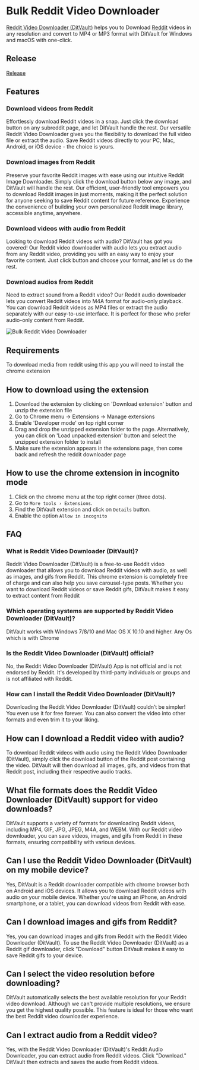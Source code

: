 # Bulk Reddit Video Downloader

[Reddit Video Downloader (DitVault)](https://www.ditvault.com/) helps you to Download [Reddit](https://www.ditvault.com/) videos in any resolution and convert to MP4 or MP3 format with DitVault for Windows and macOS with one-click.

## Release
[Release](https://www.ditvault.com/blog/how-to-install)

## Features
### Download videos from Reddit
Effortlessly download Reddit videos in a snap. Just click the download button on any subreddit page, and let DitVault handle the rest. Our versatile Reddit Video Downloader gives you the flexibility to download the full video file or extract the audio. Save Reddit videos directly to your PC, Mac, Android, or iOS device - the choice is yours.
### Download images from Reddit
Preserve your favorite Reddit images with ease using our intuitive Reddit Image Downloader. Simply click the download button below any image, and DitVault will handle the rest. Our efficient, user-friendly tool empowers you to download Reddit images in just moments, making it the perfect solution for anyone seeking to save Reddit content for future reference. Experience the convenience of building your own personalized Reddit image library, accessible anytime, anywhere.
### Download videos with audio from Reddit
Looking to download Reddit videos with audio? DitVault has got you covered! Our Reddit video downloader with audio lets you extract audio from any Reddit video, providing you with an easy way to enjoy your favorite content. Just click button and choose your format, and let us do the rest.
### Download audios from Reddit
Need to extract sound from a Reddit video? Our Reddit audio downloader lets you convert Reddit videos into M4A format for audio-only playback. You can download Reddit videos as MP4 files or extract the audio separately with our easy-to-use interface. It is perfect for those who prefer audio-only content from Reddit.

![Bulk Reddit Video Downloader](https://pub-f5013517e0bc4942861254d5c395ca61.r2.dev/video-download.png)


## Requirements

To download media from reddit using this app you will need to install the chrome extension

## How to download using the extension

1. Download the extension by clicking on 'Download extension' button and unzip the extension file
2. Go to Chrome menu → Extensions → Manage extensions
3. Enable 'Developer mode' on top right corner
4. Drag and drop the unzipped extension folder to the page. Alternatively, you can click on 'Load unpacked extension' button and select the unzipped extension folder to install
5. Make sure the extension appears in the extensions page, then come back and refresh the reddit downloader page

## How to use the chrome extension in incognito mode

1. Click on the chrome menu at the top right corner (three dots).
2. Go to `More tools › Extensions`.
3. Find the DitVault extension and click on `Details` button.
4. Enable the option `Allow in incognito`

## FAQ

### What is Reddit Video Downloader (DitVault)?
Reddit Video Downloader (DitVault) is a free-to-use Reddit video downloader that allows you to download Reddit videos with audio, as well as images, and gifs from Reddit. This chrome extension is completely free of charge and can also help you save carousel-type posts. Whether you want to download Reddit videos or save Reddit gifs, DitVault makes it easy to extract content from Reddit

### Which operating systems are supported by Reddit Video Downloader (DitVault)?
DitVault works with Windows 7/8/10 and Mac OS X 10.10 and higher. Any Os which is with Chrome

### Is the Reddit Video Downloader (DitVault) official?
No, the Reddit Video Downloader (DitVault) App is not official and is not endorsed by Reddit. It's developed by third-party individuals or groups and is not affiliated with Reddit.

### How can I install the Reddit Video Downloader (DitVault)?
Downloading the Reddit Video Downloader (DitVault) couldn’t be simpler! You even use it for free forever. You can also convert the video into other formats and even trim it to your liking.

## How can I download a Reddit video with audio?
To download Reddit videos with audio using the Reddit Video Downloader (DitVault), simply click the download button of the Reddit post containing the video. DitVault will then download all images, gifs, and videos from that Reddit post, including their respective audio tracks.

## What file formats does the Reddit Video Downloader (DitVault) support for video downloads?
DitVault supports a variety of formats for downloading Reddit videos, including MP4, GIF, JPG, JPEG, M4A, and WEBM. With our Reddit video downloader, you can save videos, images, and gifs from Reddit in these formats, ensuring compatibility with various devices.

## Can I use the Reddit Video Downloader (DitVault) on my mobile device?
Yes, DitVault is a Reddit downloader compatible with chrome browser both on Android and iOS devices. It allows you to download Reddit videos with audio on your mobile device. Whether you're using an iPhone, an Android smartphone, or a tablet, you can download videos from Reddit with ease.

## Can I download images and gifs from Reddit?
Yes, you can download images and gifs from Reddit with the Reddit Video Downloader (DitVault). To use the Reddit Video Downloader (DitVault) as a Reddit gif downloader, click "Download" button DitVault makes it easy to save Reddit gifs to your device.

## Can I select the video resolution before downloading?
DitVault automatically selects the best available resolution for your Reddit video download. Although we can't provide multiple resolutions, we ensure you get the highest quality possible. This feature is ideal for those who want the best Reddit video downloader experience.

## Can I extract audio from a Reddit video?
Yes, with the Reddit Video Downloader (DitVault)'s Reddit Audio Downloader, you can extract audio from Reddit videos. Click "Download." DitVault then extracts and saves the audio from Reddit videos.
